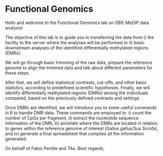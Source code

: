 # Functional Genomics

Hello and welcome to the Functional Genomics lab on GBS-MeDIP data analysis! 

The objective of this lab is to guide you in transferring the data from 
i) the facility to the server where the analyses will be performed to 
ii) basic downstream analyses of the identified differentially methylated regions (DMRs).

We will go through basic trimming of the raw data, prepare the reference genome to align the trimmed data and talk about different parameters for these steps.

After that, we will define statistical contrasts, cut-offs, and other basic statistics, according to predefined scientific hypotheses. Finally, we will identify differentially methylated regions (DMRs) among the individuals compared, based on the previously defined contrasts and settings.

Once DMRs are identified, we will introduce you to some useful commands in R to handle DMR data. These commands are employed to: 
i) count the number of CpGs per fragment, 
ii) extract the nucleotide sequence information of the DMR, 
iii) annotate where the DMRs are located in relation to genes within the reference genome of interest (Gallus gallus/Sus Scrofa), and 
iv) generate a final spreadsheet that compiles all the information generated.


On behalf of Fabio Pertille and TAs.
Best regards, 

